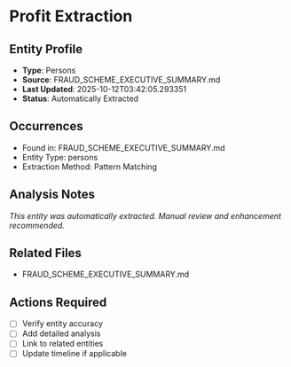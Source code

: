 # Profit Extraction

## Entity Profile
- **Type**: Persons
- **Source**: FRAUD_SCHEME_EXECUTIVE_SUMMARY.md
- **Last Updated**: 2025-10-12T03:42:05.293351
- **Status**: Automatically Extracted

## Occurrences
- Found in: FRAUD_SCHEME_EXECUTIVE_SUMMARY.md
- Entity Type: persons
- Extraction Method: Pattern Matching

## Analysis Notes
*This entity was automatically extracted. Manual review and enhancement recommended.*

## Related Files
- FRAUD_SCHEME_EXECUTIVE_SUMMARY.md

## Actions Required
- [ ] Verify entity accuracy
- [ ] Add detailed analysis
- [ ] Link to related entities
- [ ] Update timeline if applicable
